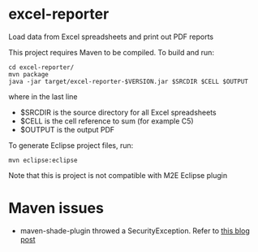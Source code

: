 excel-reporter
==============

Load data from Excel spreadsheets and print out PDF reports

This project requires Maven to be compiled. To build and run:

    cd excel-reporter/
    mvn package
    java -jar target/excel-reporter-$VERSION.jar $SRCDIR $CELL $OUTPUT

where in the last line

* $SRCDIR is the source directory for all Excel spreadsheets
* $CELL is the cell reference to sum (for example C5)
* $OUTPUT is the output PDF

To generate Eclipse project files, run:

    mvn eclipse:eclipse
    
Note that this is project is not compatible with M2E Eclipse plugin

Maven issues
============

* maven-shade-plugin throwed a SecurityException. Refer to [this blog post][1]


[1]: http://www.jswaffconsulting.com/2012/03/11/java-lang-securityexception-no-manifest-section-for-signature-file-entry/
